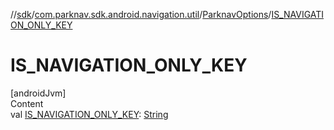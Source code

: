 //[sdk](../../../index.md)/[com.parknav.sdk.android.navigation.util](../index.md)/[ParknavOptions](index.md)/[IS_NAVIGATION_ONLY_KEY](-i-s_-n-a-v-i-g-a-t-i-o-n_-o-n-l-y_-k-e-y.md)



# IS_NAVIGATION_ONLY_KEY  
[androidJvm]  
Content  
val [IS_NAVIGATION_ONLY_KEY](-i-s_-n-a-v-i-g-a-t-i-o-n_-o-n-l-y_-k-e-y.md): [String](https://developer.android.com/reference/kotlin/java/lang/String.html)  



